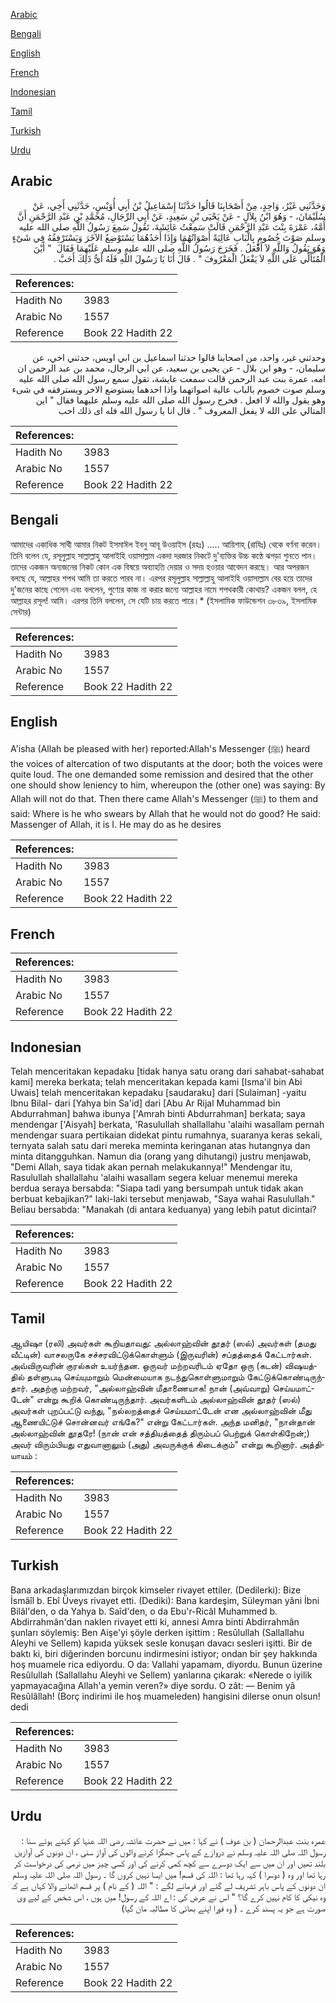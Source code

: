 [Arabic](#arabic)

[Bengali](#bengali)

[English](#english)

[French](#french)

[Indonesian](#indonesian)

[Tamil](#tamil)

[Turkish](#turkish)

[Urdu](#urdu)

## Arabic


<div dir="rtl" lang="ar" style={{fontSize:'larger',backgroundColor:'#f8f9fa',padding:20}}>
وَحَدَّثَنِي غَيْرُ، وَاحِدٍ، مِنْ أَصْحَابِنَا قَالُوا حَدَّثَنَا إِسْمَاعِيلُ بْنُ أَبِي أُوَيْسٍ، حَدَّثَنِي أَخِي، عَنْ سُلَيْمَانَ، - وَهُوَ ابْنُ بِلاَلٍ - عَنْ يَحْيَى بْنِ سَعِيدٍ، عَنْ أَبِي الرِّجَالِ، مُحَمَّدِ بْنِ عَبْدِ الرَّحْمَنِ أَنَّ أُمَّهُ، عَمْرَةَ بِنْتَ عَبْدِ الرَّحْمَنِ قَالَتْ سَمِعْتُ عَائِشَةَ، تَقُولُ سَمِعَ رَسُولُ اللَّهِ صلى الله عليه وسلم صَوْتَ خُصُومٍ بِالْبَابِ عَالِيَةً أَصْوَاتُهُمَا وَإِذَا أَحَدُهُمَا يَسْتَوْضِعُ الآخَرَ وَيَسْتَرْفِقُهُ فِي شَىْءٍ وَهُوَ يَقُولُ وَاللَّهِ لاَ أَفْعَلُ ‏.‏ فَخَرَجَ رَسُولُ اللَّهِ صلى الله عليه وسلم عَلَيْهِمَا فَقَالَ ‏ "‏ أَيْنَ الْمُتَأَلِّي عَلَى اللَّهِ لاَ يَفْعَلُ الْمَعْرُوفَ ‏"‏ ‏.‏ قَالَ أَنَا يَا رَسُولَ اللَّهِ فَلَهُ أَىُّ ذَلِكَ أَحَبَّ ‏.‏
</div>
<div style={{backgroundColor:'#f8f9fa',padding:20, marginBottom: 10}}><table> <thead> <tr> <th>References:</th> <th></th> </tr> </thead> <tbody><tr><td>Hadith No</td><td>3983</td></tr><tr><td>Arabic No</td><td>1557</td></tr><tr><td>Reference</td><td>Book 22 Hadith 22</td></tr></tbody></table></div>


<div dir="rtl" lang="ar" style={{fontSize:'larger',backgroundColor:'#f8f9fa',padding:20}}>
وحدثني غير، واحد، من اصحابنا قالوا حدثنا اسماعيل بن ابي اويس، حدثني اخي، عن سليمان، - وهو ابن بلال - عن يحيى بن سعيد، عن ابي الرجال، محمد بن عبد الرحمن ان امه، عمرة بنت عبد الرحمن قالت سمعت عايشة، تقول سمع رسول الله صلى الله عليه وسلم صوت خصوم بالباب عالية اصواتهما واذا احدهما يستوضع الاخر ويسترفقه في شىء وهو يقول والله لا افعل . فخرج رسول الله صلى الله عليه وسلم عليهما فقال " اين المتالي على الله لا يفعل المعروف " . قال انا يا رسول الله فله اى ذلك احب
</div>
<div style={{backgroundColor:'#f8f9fa',padding:20, marginBottom: 10}}><table> <thead> <tr> <th>References:</th> <th></th> </tr> </thead> <tbody><tr><td>Hadith No</td><td>3983</td></tr><tr><td>Arabic No</td><td>1557</td></tr><tr><td>Reference</td><td>Book 22 Hadith 22</td></tr></tbody></table></div>

## Bengali


<div dir="ltr" lang="bn" style={{fontSize:'larger',backgroundColor:'#f8f9fa',padding:20}}>
আমাদের একাধিক সাথী আমার নিকট ইসমাঈল ইবনু আবূ উওয়াইস (রহঃ) ..... আয়িশাহ্ (রাযিঃ) থেকে বর্ণনা করেন। তিনি বলেন যে, রসূলুল্লাহ সাল্লাল্লাহু আলাইহি ওয়াসাল্লাম একদা দরজার নিকটে দু'ব্যক্তির উচ্চ কণ্ঠে ঝগড়া শুনতে পান। তাদের একজন অন্যজনের নিকট কোন এক বিষয়ে অব্যাহতি দেয়ার ও সদয় হওয়ার আবেদন করছে। আর অপরজন বলছে যে, আল্লাহর শপথ আমি তা করতে পারব না। এরপর রসূলুল্লাহ সাল্লাল্লাহু আলাইহি ওয়াসাল্লাম বের হয়ে তাদের দু'জনের কাছে গেলেন এবং বললেন, পুণ্যের কাজ না করার জন্যে আল্লাহর নামে শপথকারী কোথায়? একজন বলল, হে আল্লাহর রসূল! আমি। এরপর তিনি বললেন, সে যেটি চায় করতে পারে।* (ইসলামিক ফাউন্ডেশন ৩৮৩৯, ইসলামিক সেন্টার)
</div>
<div style={{backgroundColor:'#f8f9fa',padding:20, marginBottom: 10}}><table> <thead> <tr> <th>References:</th> <th></th> </tr> </thead> <tbody><tr><td>Hadith No</td><td>3983</td></tr><tr><td>Arabic No</td><td>1557</td></tr><tr><td>Reference</td><td>Book 22 Hadith 22</td></tr></tbody></table></div>

## English


<div dir="ltr" lang="en" style={{fontSize:'larger',backgroundColor:'#f8f9fa',padding:20}}>
A'isha (Allah be pleased with her) reported:Allah's Messenger (ﷺ) heard the voices of altercation of two disputants at the door; both the voices were quite loud. The one demanded some remission and desired that the other one should show leniency to him, whereupon the (other one) was saying: By Allah will not do that. Then there came Allah's Messenger (ﷺ) to them and said: Where is he who swears by Allah that he would not do good? He said: Massenger of Allah, it is I. He may do as he desires
</div>
<div style={{backgroundColor:'#f8f9fa',padding:20, marginBottom: 10}}><table> <thead> <tr> <th>References:</th> <th></th> </tr> </thead> <tbody><tr><td>Hadith No</td><td>3983</td></tr><tr><td>Arabic No</td><td>1557</td></tr><tr><td>Reference</td><td>Book 22 Hadith 22</td></tr></tbody></table></div>

## French


<div dir="ltr" lang="fr" style={{fontSize:'larger',backgroundColor:'#f8f9fa',padding:20}}>

</div>
<div style={{backgroundColor:'#f8f9fa',padding:20, marginBottom: 10}}><table> <thead> <tr> <th>References:</th> <th></th> </tr> </thead> <tbody><tr><td>Hadith No</td><td>3983</td></tr><tr><td>Arabic No</td><td>1557</td></tr><tr><td>Reference</td><td>Book 22 Hadith 22</td></tr></tbody></table></div>

## Indonesian


<div dir="ltr" lang="id" style={{fontSize:'larger',backgroundColor:'#f8f9fa',padding:20}}>
Telah menceritakan kepadaku [tidak hanya satu orang dari sahabat-sahabat kami] mereka berkata; telah menceritakan kepada kami [Isma'il bin Abi Uwais] telah menceritakan kepadaku [saudaraku] dari [Sulaiman] -yaitu Ibnu Bilal- dari [Yahya bin Sa'id] dari [Abu Ar Rijal Muhammad bin Abdurrahman] bahwa ibunya ['Amrah binti Abdurrahman] berkata; saya mendengar ['Aisyah] berkata, 'Rasulullah shallallahu 'alaihi wasallam pernah mendengar suara pertikaian didekat pintu rumahnya, suaranya keras sekali, ternyata salah satu dari mereka meminta keringanan atas hutangnya dan minta ditangguhkan. Namun dia (orang yang dihutangi) justru menjawab, "Demi Allah, saya tidak akan pernah melakukannya!" Mendengar itu, Rasulullah shallallahu 'alaihi wasallam segera keluar menemui mereka berdua seraya bersabda: "Siapa tadi yang bersumpah untuk tidak akan berbuat kebajikan?" laki-laki tersebut menjawab, "Saya wahai Rasulullah." Beliau bersabda: "Manakah (di antara keduanya) yang lebih patut dicintai?
</div>
<div style={{backgroundColor:'#f8f9fa',padding:20, marginBottom: 10}}><table> <thead> <tr> <th>References:</th> <th></th> </tr> </thead> <tbody><tr><td>Hadith No</td><td>3983</td></tr><tr><td>Arabic No</td><td>1557</td></tr><tr><td>Reference</td><td>Book 22 Hadith 22</td></tr></tbody></table></div>

## Tamil


<div dir="ltr" lang="ta" style={{fontSize:'larger',backgroundColor:'#f8f9fa',padding:20}}>
ஆயிஷா (ரலி) அவர்கள் கூறியதாவது: அல்லாஹ்வின் தூதர் (ஸல்) அவர்கள் (தமது வீட்டின்) வாசலருகே சச்சரவிட்டுக்கொள்ளும் (இருவரின்) சப்தத்தைக் கேட்டார்கள். அவ்விருவரின் குரல்கள் உயர்ந்தன. ஒருவர் மற்றவரிடம் ஏதோ ஒரு (கடன்) விஷயத்தில் தள்ளுபடி செய்யுமாறும் மென்மையாக நடந்துகொள்ளுமாறும் கேட்டுக்கொண்டிருந்தார். அதற்கு மற்றவர், "அல்லாஹ்வின் மீதாணையாக! நான் (அவ்வாறு) செய்யமாட்டேன்" என்று கூறிக் கொண்டிருந்தார். அவர்களிடம் அல்லாஹ்வின் தூதர் (ஸல்) அவர்கள் புறப்பட்டு வந்து, "நல்லறத்தைச் செய்யமாட்டேன் என அல்லாஹ்வின் மீது ஆணையிட்டுச் சொன்னவர் எங்கே?" என்று கேட்டார்கள். அந்த மனிதர், "நான்தான் அல்லாஹ்வின் தூதரே! (நான் என் சத்தியத்தைத் திரும்பப் பெற்றுக் கொள்கிறேன்;) அவர் விரும்பியது எதுவானாலும் (அது) அவருக்குக் கிடைக்கும்" என்று கூறினார். அத்தியாயம் :
</div>
<div style={{backgroundColor:'#f8f9fa',padding:20, marginBottom: 10}}><table> <thead> <tr> <th>References:</th> <th></th> </tr> </thead> <tbody><tr><td>Hadith No</td><td>3983</td></tr><tr><td>Arabic No</td><td>1557</td></tr><tr><td>Reference</td><td>Book 22 Hadith 22</td></tr></tbody></table></div>

## Turkish


<div dir="ltr" lang="tr" style={{fontSize:'larger',backgroundColor:'#f8f9fa',padding:20}}>
Bana arkadaşlarımızdan birçok kimseler rivayet ettiler. (Dedilerki): Bize İsmâîl b. Ebî Üveys rivayet etti. (Dediki): Bana kardeşim, Süleyman yâni İbni Bilâl'den, o da Yahya b. Saîd'den, o da Ebu'r-Ricâl Muhammed b. Abdirrahmân'dan naklen rivayet etti ki, annesi Amra binti Abdirrahmân şunları söylemiş: Ben Aişe'yi şöyle derken işittim : Resûlullah (Sallallahu Aleyhi ve Sellem) kapıda yüksek sesle konuşan davacı sesleri işitti. Bir de baktı ki, biri diğerinden borcunu indirmesini istiyor; ondan bir şey hakkında hoş muamele rica ediyordu. O da: Vallahi yapamam, diyordu. Bunun üzerine Resûlullah (Sallallahu Aleyhi ve Sellem) yanlarına çıkarak: «Nerede o iyilik yapmayacağına Allah'a yemin veren?» diye sordu. O zât: — Benim yâ Resûlâllah! (Borç indirimi ile hoş muameleden) hangisini dilerse onun olsun! dedi
</div>
<div style={{backgroundColor:'#f8f9fa',padding:20, marginBottom: 10}}><table> <thead> <tr> <th>References:</th> <th></th> </tr> </thead> <tbody><tr><td>Hadith No</td><td>3983</td></tr><tr><td>Arabic No</td><td>1557</td></tr><tr><td>Reference</td><td>Book 22 Hadith 22</td></tr></tbody></table></div>

## Urdu


<div dir="rtl" lang="ur" style={{fontSize:'larger',backgroundColor:'#f8f9fa',padding:20}}>
عمرہ بنت عبدالرحمان ( بن عوف ) نے کہا : میں نے حضرت عائشہ رضی اللہ عنہا کو کہتے ہوئے سنا : رسول اللہ صلی اللہ علیہ وسلم نے دروازے کے پاس جھگڑا کرنے والوں کی آواز سنی ، ان دونوں کی آوازیں بلند تھیں اور ان میں سے ایک دوسرے سے کچھ کمی کرنے کی اور کسی چیز میں نرمی کی درخواست کر رہا تھا اور وہ ( دوسرا ) کہہ رہا تھا : اللہ کی قسم! میں ایسا نہیں کروں گا ۔ رسول اللہ صلی اللہ علیہ وسلم ان دونوں کے پاس باہر تشریف لے گئے اور فرمانے لگے : " اللہ ( کے نام ) پر قسم اٹھانے والا کہاں ہے کہ وہ نیکی کا کام نہیں کرے گا؟ " اس نے عرض کی : اے اللہ کے رسول! میں ہوں ، اس شخص کے لیے وی صورت ہے جو یہ پسند کرے ۔ ( وہ فورا اپنے بھائی کا مطالبہ مان گیا)
</div>
<div style={{backgroundColor:'#f8f9fa',padding:20, marginBottom: 10}}><table> <thead> <tr> <th>References:</th> <th></th> </tr> </thead> <tbody><tr><td>Hadith No</td><td>3983</td></tr><tr><td>Arabic No</td><td>1557</td></tr><tr><td>Reference</td><td>Book 22 Hadith 22</td></tr></tbody></table></div>